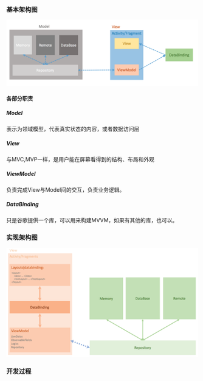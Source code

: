 ### 基本架构图

![](/assets/MVVM基本架构图.png)

#### 各部分职责
##### Model
表示为领域模型，代表真实状态的内容，或者数据访问层
##### View
与MVC,MVP一样，是用户能在屏幕看得到的结构、布局和外观
##### ViewModel
负责完成View与Model间的交互，负责业务逻辑。
##### DataBinding
只是谷歌提供一个库，可以用来构建MVVM，如果有其他的库，也可以。

### 实现架构图
![](/assets/MVVM基本实现架构图.png)

### 开发过程
